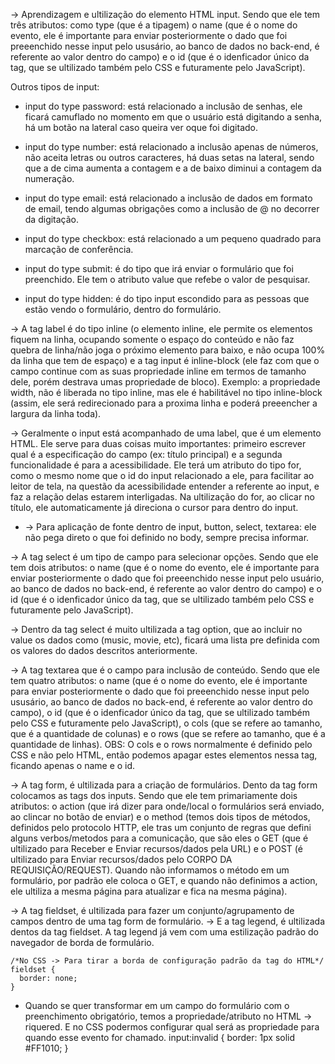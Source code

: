 -> Aprendizagem e ultilização do elemento HTML input. Sendo que ele tem três atributos: como type (que é a tipagem) o name (que é o nome do evento, ele é importante para enviar posteriormente o dado que foi preeenchido nesse input pelo ususário, ao banco de dados no back-end, é referente ao valor dentro do campo) e o id (que é o idenficador único da tag, que se ultilizado também pelo CSS e futuramente pelo JavaScript).

Outros tipos de input:

* input do type password: está relacionado a inclusão de senhas, ele ficará camuflado no momento em que o usuário está digitando a senha, há um botão na lateral caso queira ver oque foi digitado.

* input do type number: está relacionado a inclusão apenas de números, não aceita letras ou outros caracteres, há duas setas na lateral, sendo que a de cima aumenta a contagem e a de baixo diminui a contagem da numeração.

* input do type email: está relacionado a inclusão de dados em formato de email, tendo algumas obrigações como a inclusão de @ no decorrer da digitação.

* input do type checkbox: está relacionado a um pequeno quadrado para marcação de conferência. 

* input do type submit: é do tipo que irá enviar o formulário que foi preenchido. Ele tem o atributo value que refebe o valor de pesquisar.

* input do type hidden: é do tipo input escondido para as pessoas que estão vendo o formulário, dentro do formulário.

-> A tag label é do tipo inline (o elemento inline, ele permite os elementos fiquem na linha, ocupando somente o espaço do conteúdo e não faz quebra de linha/não joga o próximo elemento para baixo, e não ocupa 100% da linha que tem de espaço) e a tag input é inline-block (ele faz com que o campo continue com as suas propriedade inline em termos de tamanho dele, porém destrava umas propriedade de bloco).
  Exemplo: 
          a propriedade width, não é liberada no tipo inline, mas ele é habilitável no tipo inline-block  (assim, ele será redirecionado para a proxima linha e poderá preeencher a largura da linha toda).

-> Geralmente o input está acompanhado de uma label, que é um elemento HTML. Ele serve para duas coisas muito importantes: primeiro escrever qual é a especificação do campo (ex: título principal) e a segunda funcionalidade é para a acessibilidade. Ele terá um atributo do tipo for, como o mesmo nome que o id do input relacionado a ele, para facilitar ao leitor de tela, na questão da acessibilidade entender a referente ao input, e faz a relação delas estarem interligadas. Na ultilização do for, ao clicar no título, ele automaticamente já direciona o cursor para dentro do input.

* -> Para aplicação de fonte dentro de input, button, select, textarea: ele não pega direto o que foi definido no body, sempre precisa informar.

-> A tag select é um tipo de campo para selecionar opções. Sendo que ele tem dois atributos: o name (que é o nome do evento, ele é importante para enviar posteriormente o dado que foi preeenchido nesse input pelo usuário, ao banco de dados no back-end, é referente ao valor dentro do campo) e o id (que é o idenficador único da tag, que se ultilizado também pelo CSS e futuramente pelo JavaScript). 

-> Dentro da tag select é muito ultilizada a tag option, que ao incluir no value os dados como (music, movie, etc), ficará uma lista pre definida com os valores do dados descritos anteriormente.

-> A tag textarea que é o campo para inclusão de conteúdo. Sendo que ele tem quatro atributos: o name (que é o nome do evento, ele é importante para enviar posteriormente o dado que foi preeenchido nesse input pelo ususário, ao banco de dados no back-end, é referente ao valor dentro do campo), o id (que é o idenficador único da tag, que se ultilizado também pelo CSS e futuramente pelo JavaScript), o cols (que se refere ao tamanho, que é a quantidade de colunas) e o rows (que se refere ao tamanho, que é a quantidade de linhas). OBS: O cols e o rows normalmente é definido pelo CSS e não pelo HTML, então podemos apagar estes elementos nessa tag, ficando apenas o name e o id.

-> A tag form, é ultilizada para a criação de formulários. Dento da tag form colocamos as tags dos inputs. Sendo que ele tem primariamente dois atributos: o action (que irá dizer para onde/local o formulários será enviado, ao clincar no botão de enviar) e o method (temos dois tipos de métodos, definidos pelo protocolo HTTP, ele tras um conjunto de regras que defini alguns verbos/metodos para a comunicação, que são eles o GET (que é ultilizado para Receber e Enviar recursos/dados pela URL) e o POST (é ultilizado para Enviar recursos/dados pelo CORPO DA REQUISIÇÃO/REQUEST). 
Quando não informamos o método em um formulário, por padrão ele coloca o GET, e quando não definimos a action, ele ultiliza a mesma página para atualizar e fica na mesma página).

-> A tag fieldset, é ultilizada para fazer um conjunto/agrupamento de campos dentro de uma tag form de formulário. -> E a tag legend, é ultilizada dentos da tag fieldset. A tag legend já vem com uma estilização padrão do navegador de borda de formulário.

    /*No CSS -> Para tirar a borda de configuração padrão da tag do HTML*/
    fieldset {
      border: none; 
    }

* Quando se quer transformar em um campo do formulário com o preenchimento obrigatório, temos a propriedade/atributo no HTML -> riquered.
  E no CSS podermos configurar qual será as propriedade para quando esse evento for chamado.
  input:invalid {
  border: 1px solid #FF1010;
}